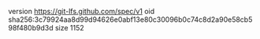 version https://git-lfs.github.com/spec/v1
oid sha256:3c79924aa8d99d94626e0abf13e80c30096b0c74c8d2a90e58cb598f480b9d3d
size 1152
